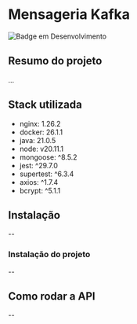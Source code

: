 # Mensageria Kafka

![Badge em Desenvolvimento](http://img.shields.io/static/v1?label=STATUS&message=EM%20DESENVOLVIMENTO&color=GREEN)

## Resumo do projeto

...

## Stack utilizada

- nginx: 1.26.2
- docker: 26.1.1
- java: 21.0.5
- node: v20.11.1
- mongoose: ^8.5.2
- jest: ^29.7.0
- supertest: ^6.3.4
- axios: ^1.7.4
- bcrypt: ^5.1.1

## Instalação

--

### Instalação do projeto

--

## Como rodar a API

--
